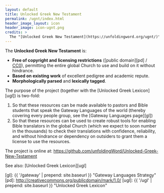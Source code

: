 ```yaml
---
layout: default
title: Unlocked Greek New Testament
permalink: /ugnt/index.html
header_image_layout: icon
header_image: icon-ugnt.png
credits: >
  The "[Unlocked Greek New Testament](https://unfoldingword.org/ugnt/)" is developed by unfoldingWord and the [Door43 World Missions Community](https://door43.org/). The Greek text is made available under a [CC0](http://creativecommons.org/publicdomain/zero/1.0/) license and the textual apparatus is made available under a [Creative Commons Attribution 4.0 International](https://creativecommons.org/licenses/by/4.0/) license.
---
```


The **Unlocked Greek New Testament** is:

- **Free of copyright and licensing restrictions** ([public domain][pd] / [CC0][cc0]), permitting the entire global Church to use and build on it without hindrance.
- **Based on existing work** of excellent pedigree and academic repute.
- **Morphologically parsed** and **lexically tagged**.

The purpose of the project (together with the [Unlocked Greek Lexicon][ugl]) is two-fold:

1. So that these resources can be made available to pastors and Bible students that speak the Gateway Languages of the world (thereby covering every people group, see the [Gateway Languages page][gl])
1. So that these resources can be used to create robust tools for enabling Bible translators in the global Church (which we expect to soon number in the thousands) to check their translations with confidence, reliability, and without hindrance or dependency on outsiders to grant them a license to use the resources.

The project is online at: <https://github.com/unfoldingWord/Unlocked-Greek-New-Testament>

See also: [Unlocked Greek Lexicon][ugl]

[cc0]: http://creativecommons.org/publicdomain/zero/1.0/
[gl]: {{ '/gateway' | prepend: site.baseurl }} "Gateway Languages Strategy"
[pd]: http://creativecommons.org/publicdomain/mark/1.0/
[ugl]: {{ '/ugl' | prepend: site.baseurl }} "Unlocked Greek Lexicon"
